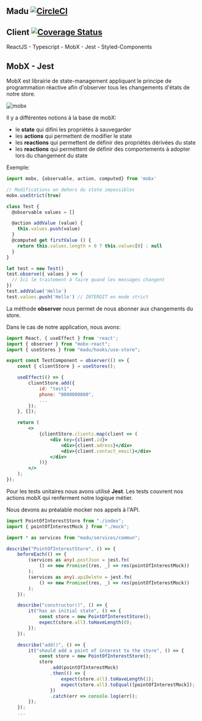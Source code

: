 ## Madu [![CircleCI](https://circleci.com/gh/ayshiff/madu_gr_4/tree/develop.svg?style=svg)](https://circleci.com/gh/ayshiff/madu_gr_4/tree/develop)

## Client [![Coverage Status](https://coveralls.io/repos/github/ayshiff/madu_gr_4/badge.svg?branch=develop)](https://coveralls.io/github/ayshiff/madu_gr_4?branch=develop)

ReactJS - Typescript - MobX - Jest - Styled-Components

## MobX - Jest

MobX est librairie de state-management appliquant le principe de programmation réactive afin d'observer tous
les changements d'états de notre store.

![mobx](https://github.com/mobxjs/mobx/blob/master/docs/assets/flow.png?raw=true)

Il y a différentes notions à la base de mobX:

-   le **state** qui difini les propriétés à sauvegarder
-   les **actions** qui permettent de modifier le state
-   les **reactions** qui permettent de définir des propriétés dérivées du state
-   les **reactions** qui permettent de définir des comportements à adopter lors du changement du state

Exemple:

```js
import mobx, {observable, action, computed} from 'mobx'

// Modifications en dehors du state impossibles
mobx.useStrict(true)

class Test {
  @observable values = []

  @action addValue (value) {
    this.values.push(value)
  }
  @computed get firstValue () {
    return this.values.length > 0 ? this.values[0] : null
  }
}

let test = new Test()
test.observe({ values } => {
  // Ici le traitement à faire quand les messages changent
})
test.addValue('Hello')
test.values.push('Hello') // INTERDIT en mode strict
```

La méthode **observer** nous permet de nous abonner aux changements du store.

Dans le cas de notre application, nous avons:

```jsx
import React, { useEffect } from 'react';
import { observer } from "mobx-react";
import { useStores } from "madu/hooks/use-store";

export const TestComponent = observer(() => {
    const { clientStore } = useStores();

    useEffect(() => {
        clientStore.add({
            id: "test1",
            phone: "0000000000",
            ...
        });
    }, []);

    return (
        <>
            {clientStore.clients.map(client => (
                <div key={client.id}>
                    <div>{client.adress}</div>
                    <div>{client.contact_email}</div>
                </div>
            ))}
        </>
    );
});
```

Pour les tests unitaires nous avons utilisé **Jest**.
Les tests couvrent nos actions mobX qui renferment notre logique métier.

Nous devons au préalable mocker nos appels à l'API.

```ts
import PointOfInterestStore from "./index";
import { pointOfInterestMock } from "./mock";

import * as services from "madu/services/commun";

describe("PointOfInterestStore", () => {
    beforeEach(() => {
        (services as any).postJson = jest.fn(
            () => new Promise((res, _) => res(pointOfInterestMock))
        );
        (services as any).apiDelete = jest.fn(
            () => new Promise((res, _) => res(pointOfInterestMock))
        );
    });

    describe("constructor()", () => {
        it("has an initial state", () => {
            const store = new PointOfInterestStore();
            expect(store.all).toHaveLength(0);
        });
    });

    describe("add()", () => {
        it("should add a point of interest to the store", () => {
            const store = new PointOfInterestStore();
            store
                .add(pointOfInterestMock)
                .then(() => {
                    expect(store.all).toHaveLength(1);
                    expect(store.all).toEqual([pointOfInterestMock]);
                })
                .catch(err => console.log(err));
        });
    });
    ...
```
